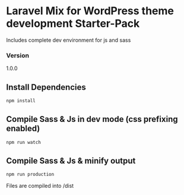 # Laravel Mix for  WordPress theme development Starter-Pack

Includes complete dev environment for js and sass

### Version

1.0.0

## Install Dependencies

```bash
npm install 
```

## Compile Sass & Js in dev mode (css prefixing enabled)

```bash
npm run watch
```

## Compile Sass & Js & minify output

```bash
npm run production
```

Files are compiled into /dist